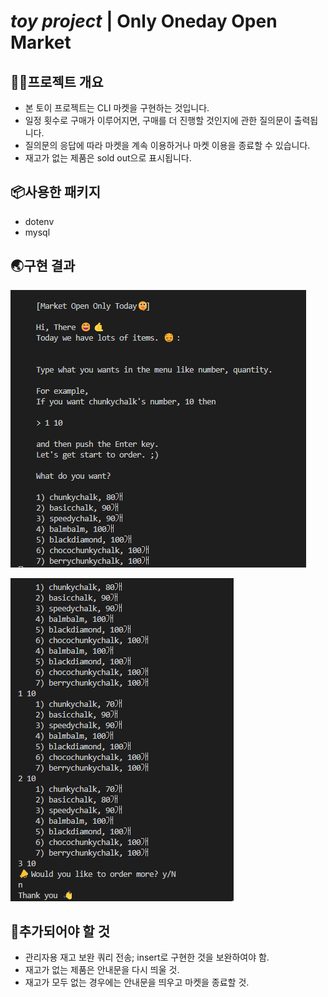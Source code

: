 # *toy project* | Only Oneday Open Market

## 👩‍💻프로젝트 개요
- 본 토이 프로젝트는 CLI 마켓을 구현하는 것입니다.
- 일정 횟수로 구매가 이루어지면, 구매를 더 진행할 것인지에 관한 질의문이 출력됩니다.
- 질의문의 응답에 따라 마켓을 계속 이용하거나 마켓 이용을 종료할 수 있습니다.
- 재고가 없는 제품은 sold out으로 표시됩니다.

## 📦사용한 패키지
- dotenv
- mysql

## 🌏구현 결과
![구현결과 1](./image/155452.png)

![구현결과 2](./image/161249.png)

## 👣추가되어야 할 것
- 관리자용 재고 보완 쿼리 전송; insert로 구현한 것을 보완하여야 함.
- 재고가 없는 제품은 안내문을 다시 띄울 것.
- 재고가 모두 없는 경우에는 안내문을 띄우고 마켓을 종료할 것.





